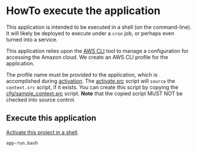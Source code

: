 HowTo execute the application
=============================
This application is intended to be executed in a shell (on the command-line).
It will likely be deployed to execute under a `cron` job, or perhaps even
turned into a service.

This application relies upon the [AWS CLI][AWS CLI] tool to manage a
configuration for accessing the Amazon cloud.  We create an AWS CLI profile for
the application.

The profile name must be provided to the application, which is accomplished
during [activation][activate].  The [activate.src](../activate.src) script will
`source` the `context.src` script, if it exists.  You can create this script by
copying the [cfg/sample_context.src](../cfg/sample_context.src) script.
**Note** that the copied script MUST NOT be checked into source control.

Execute this application
------------------------
[Activate this project in a shell][activate].
~~~ bash
app-run.bash
~~~

[activate]: ./HowTo-activate_this_project.md "HowTo activate this project"
[application]: ./HowTo-execute_application.md "HowTo execute application"
[AWS CLI]: ./HowTo-setup-AWS_CLI.md "HowTo setup AWS CLI"
[clone]: ./HowTo-setup-source_control.md "HowTo setup source control"
[initiation]: ./project_initiation.md "How Rob initiated the project repository"
[install]: ./HowTo-install-packages.md "HowTo install Ubuntu packages"
[license]: ../LICENSE.md "License"
[ReadMe]: ../README.md "ReadMe"
[test]: ./HowTo-test.md "HowTo test"
[venv]: ./HowTo-setup-Python_virtual_environment.md "HowTo setup Python virtual environment"
[workstation]: ./HowTo-setup-workstation.md "HowTo setup workstation"

